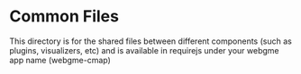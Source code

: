 # Common Files
This directory is for the shared files between different components (such as plugins, visualizers, etc) and is available in requirejs under your webgme app name (webgme-cmap)
